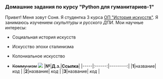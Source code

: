 ### Домашние задания по курсу "Python для гуманитариев-1"
Привет! Меня зовут Соня. Я студентка 3 курса [ОП "История искусств"](https://www.hse.ru/ba/histart/). Я занимаюсь изучением *скульптуры* и *русского ДПИ*. Мои научные интересы:
+ Социальная история искусств
- Искусство эпохи сталинизма 
+ Колониальное искусство 
- ~~Коммунизм~~
![](https://pp.userapi.com/c847219/v847219604/3571e/HroZltC9Y6E.jpg)
|**№**|**Д.з.**|**Ссылка**|
|-----|:------:|---------:|
|**1**|название|  *код*   |
|**2**|название|  *код*   |
|**3**|название|  *код*   |
  